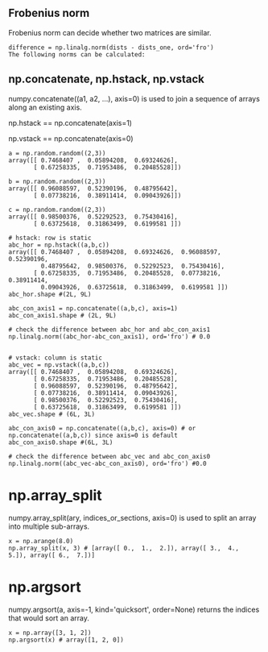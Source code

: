 ## Frobenius norm
Frobenius norm can decide whether two matrices are similar.
```
difference = np.linalg.norm(dists - dists_one, ord='fro')
The following norms can be calculated:
```

## np.concatenate, np.hstack, np.vstack
numpy.concatenate((a1, a2, ...), axis=0) is used to join a sequence of arrays along an existing axis.

np.hstack == np.concatenate(axis=1)  

np.vstack == np.concatenate(axis=0)

```
a = np.random.random((2,3))
array([[ 0.7468407 ,  0.05894208,  0.69324626],
       [ 0.67258335,  0.71953486,  0.20485528]])
       
b = np.random.random((2,3))
array([[ 0.96088597,  0.52390196,  0.48795642],
       [ 0.07738216,  0.38911414,  0.09043926]])

c = np.random.random((2,3))
array([[ 0.98500376,  0.52292523,  0.75430416],
       [ 0.63725618,  0.31863499,  0.6199581 ]])

# hstack: row is static
abc_hor = np.hstack((a,b,c)) 
array([[ 0.7468407 ,  0.05894208,  0.69324626,  0.96088597,  0.52390196,
         0.48795642,  0.98500376,  0.52292523,  0.75430416],
       [ 0.67258335,  0.71953486,  0.20485528,  0.07738216,  0.38911414,
         0.09043926,  0.63725618,  0.31863499,  0.6199581 ]])
abc_hor.shape #(2L, 9L)

abc_con_axis1 = np.concatenate((a,b,c), axis=1)
abc_con_axis1.shape # (2L, 9L)

# check the difference between abc_hor and abc_con_axis1
np.linalg.norm((abc_hor-abc_con_axis1), ord='fro') # 0.0


# vstack: column is static
abc_vec = np.vstack((a,b,c)) 
array([[ 0.7468407 ,  0.05894208,  0.69324626],
       [ 0.67258335,  0.71953486,  0.20485528],
       [ 0.96088597,  0.52390196,  0.48795642],
       [ 0.07738216,  0.38911414,  0.09043926],
       [ 0.98500376,  0.52292523,  0.75430416],
       [ 0.63725618,  0.31863499,  0.6199581 ]])
abc_vec.shape # (6L, 3L)

abc_con_axis0 = np.concatenate((a,b,c), axis=0) # or np.concatenate((a,b,c)) since axis=0 is default
abc_con_axis0.shape #(6L, 3L)

# check the difference between abc_vec and abc_con_axis0
np.linalg.norm((abc_vec-abc_con_axis0), ord='fro') #0.0
```

# np.array_split
numpy.array_split(ary, indices_or_sections, axis=0) is used to split an array into multiple sub-arrays.
```
x = np.arange(8.0)
np.array_split(x, 3) # [array([ 0.,  1.,  2.]), array([ 3.,  4.,  5.]), array([ 6.,  7.])]
```

# np.argsort 
numpy.argsort(a, axis=-1, kind='quicksort', order=None) returns the indices that would sort an array.
```
x = np.array([3, 1, 2])
np.argsort(x) # array([1, 2, 0])
```
